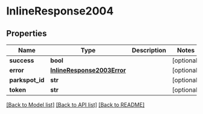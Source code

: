 # InlineResponse2004

## Properties
Name | Type | Description | Notes
------------ | ------------- | ------------- | -------------
**success** | **bool** |  | [optional] 
**error** | [**InlineResponse2003Error**](InlineResponse2003Error.md) |  | [optional] 
**parkspot_id** | **str** |  | [optional] 
**token** | **str** |  | [optional] 

[[Back to Model list]](../README.md#documentation-for-models) [[Back to API list]](../README.md#documentation-for-api-endpoints) [[Back to README]](../README.md)


